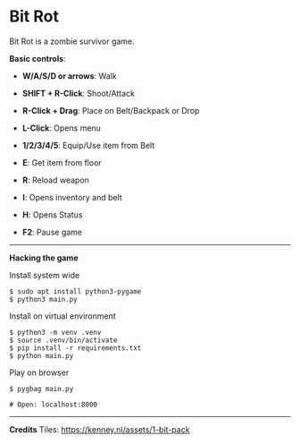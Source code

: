 # Bit Rot
Bit Rot is a zombie survivor game.

**Basic controls**:
- **W/A/S/D or arrows**: Walk
- **SHIFT + R-Click**: Shoot/Attack
- **R-Click + Drag**: Place on Belt/Backpack or Drop
- **L-Click**: Opens menu 
- **1/2/3/4/5**: Equip/Use item from Belt

- **E**: Get item from floor
- **R**: Reload weapon

- **I**: Opens inventory and belt
- **H**: Opens Status

- **F2**: Pause game
----


**Hacking the game**

Install system wide
```shell
$ sudo apt install python3-pygame
$ python3 main.py
```

Install on virtual environment
```shell
$ python3 -m venv .venv
$ source .venv/bin/activate
$ pip install -r requirements.txt
$ python main.py
```

Play on browser
```shell
$ pygbag main.py 

# Open: localhost:8000
```
----

**Credits**
Tiles: https://kenney.nl/assets/1-bit-pack